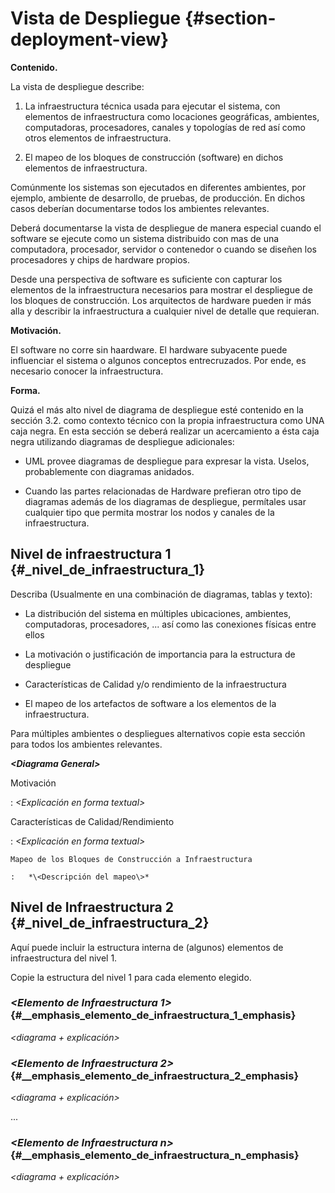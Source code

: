 Vista de Despliegue {#section-deployment-view}
===================

**Contenido.**

La vista de despliegue describe:

1.  La infraestructura técnica usada para ejecutar el sistema, con
    elementos de infraestructura como locaciones geográficas, ambientes,
    computadoras, procesadores, canales y topologías de red así como
    otros elementos de infraestructura.

2.  El mapeo de los bloques de construcción (software) en dichos
    elementos de infraestructura.

Comúnmente los sistemas son ejecutados en diferentes ambientes, por
ejemplo, ambiente de desarrollo, de pruebas, de producción. En dichos
casos deberían documentarse todos los ambientes relevantes.

Deberá documentarse la vista de despliegue de manera especial cuando el
software se ejecute como un sistema distribuido con mas de una
computadora, procesador, servidor o contenedor o cuando se diseñen los
procesadores y chips de hardware propios.

Desde una perspectiva de software es suficiente con capturar los
elementos de la infraestructura necesarios para mostrar el despliegue de
los bloques de construcción. Los arquitectos de hardware pueden ir más
alla y describir la infraestructura a cualquier nivel de detalle que
requieran.

**Motivación.**

El software no corre sin haardware. El hardware subyacente puede
influenciar el sistema o algunos conceptos entrecruzados. Por ende, es
necesario conocer la infraestructura.

**Forma.**

Quizá el más alto nivel de diagrama de despliegue esté contenido en la
sección 3.2. como contexto técnico con la propia infraestructura como
UNA caja negra. En esta sección se deberá realizar un acercamiento a
ésta caja negra utilizando diagramas de despliegue adicionales:

-   UML provee diagramas de despliegue para expresar la vista. Uselos,
    probablemente con diagramas anidados.

-   Cuando las partes relacionadas de Hardware prefieran otro tipo de
    diagramas además de los diagramas de despliegue, permítales usar
    cualquier tipo que permita mostrar los nodos y canales de la
    infraestructura.

Nivel de infraestructura 1 {#_nivel_de_infraestructura_1}
--------------------------

Describa (Usualmente en una combinación de diagramas, tablas y texto):

-   La distribución del sistema en múltiples ubicaciones, ambientes,
    computadoras, procesadores, ... así como las conexiones físicas
    entre ellos

-   La motivación o justificación de importancia para la estructura de
    despliegue

-   Características de Calidad y/o rendimiento de la infraestructura

-   El mapeo de los artefactos de software a los elementos de la
    infraestructura.

Para múltiples ambientes o despliegues alternativos copie esta sección
para todos los ambientes relevantes.

***\<Diagrama General\>***

Motivación

:   *\<Explicación en forma textual\>*

Características de Calidad/Rendimiento

:   *\<Explicación en forma textual\>*

    Mapeo de los Bloques de Construcción a Infraestructura

    :   *\<Descripción del mapeo\>*

Nivel de Infraestructura 2 {#_nivel_de_infraestructura_2}
--------------------------

Aquí puede incluir la estructura interna de (algunos) elementos de
infraestructura del nivel 1.

Copie la estructura del nivel 1 para cada elemento elegido.

### *\<Elemento de Infraestructura 1\>* {#__emphasis_elemento_de_infraestructura_1_emphasis}

*\<diagrama + explicación\>*

### *\<Elemento de Infraestructura 2\>* {#__emphasis_elemento_de_infraestructura_2_emphasis}

*\<diagrama + explicación\>*

...

### *\<Elemento de Infraestructura n\>* {#__emphasis_elemento_de_infraestructura_n_emphasis}

*\<diagrama + explicación\>*
